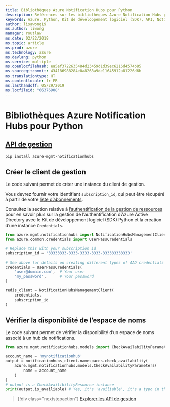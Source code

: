 ```yaml
---
title: Bibliothèques Azure Notification Hubs pour Python
description: Références sur les bibliothèques Azure Notification Hubs pour Python
keywords: Azure, Python, Kit de développement logiciel (SDK), API, Notification Hubs
author: lisawong19
ms.author: liwong
manager: routlaw
ms.date: 02/22/2018
ms.topic: article
ms.prod: azure
ms.technology: azure
ms.devlang: python
ms.service: multiple
ms.openlocfilehash: ea5ef3722635484d23459d1d39ec6216d4574b85
ms.sourcegitcommit: 434186988284e0a8268a9de11645912a81226d6b
ms.translationtype: HT
ms.contentlocale: fr-FR
ms.lasthandoff: 05/29/2019
ms.locfileid: "66376908"
---
```

# <a name="azure-notification-hubs-libraries-for-python"></a>Bibliothèques Azure Notification Hubs pour Python

## <a name="management-apipythonapioverviewazurenotificationhubsmanagement"></a>[API de gestion](/python/api/overview/azure/notificationhubs/management)

```bash
pip install azure-mgmt-notificationhubs
```

## <a name="create-the-management-client"></a>Créer le client de gestion

Le code suivant permet de créer une instance du client de gestion.

Vous devrez fournir votre identifiant ``subscription_id``, qui peut être récupéré à partir de votre [liste d’abonnements](https://manage.windowsazure.com/#Workspaces/AdminTasks/SubscriptionMapping).

Consultez la section relative à [l’authentification de la gestion de ressources](/python/azure/python-sdk-azure-authenticate) pour en savoir plus sur la gestion de l’authentification d’Azure Active Directory avec le Kit de développement logiciel (SDK) Python et la création d’une instance ``Credentials``.

```python
from azure.mgmt.notificationhubs import NotificationHubsManagementClient
from azure.common.credentials import UserPassCredentials

# Replace this with your subscription id
subscription_id = '33333333-3333-3333-3333-333333333333'

# See above for details on creating different types of AAD credentials
credentials = UserPassCredentials(
    'user@domain.com',  # Your user
    'my_password',      # Your password
)

redis_client = NotificationHubsManagementClient(
    credentials,
    subscription_id
)
```

## <a name="check-namespace-availability"></a>Vérifier la disponibilité de l’espace de noms

Le code suivant permet de vérifier la disponibilité d’un espace de noms associé à un hub de notifications.

```python
from azure.mgmt.notificationhubs.models import CheckAvailabilityParameters

account_name = 'mynotificationhub'
output = notificationhubs_client.namespaces.check_availability(
    azure.mgmt.notificationhubs.models.CheckAvailabilityParameters(
        name = account_name
    )
)
# output is a CheckAvailibilityResource instance
print(output.is_availiable) # Yes, it's 'availiable', it's a typo in the REST API
```

> [!div class="nextstepaction"]
> [Explorer les API de gestion](/python/api/overview/azure/notificationhubs/management)
